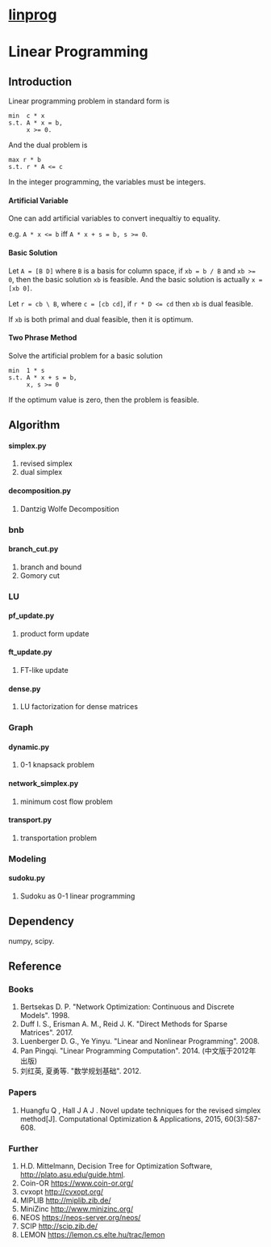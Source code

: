 # [linprog](https://github.com/Lyxn/linprog)

# Linear Programming 

## Introduction
Linear programming problem in standard form is
```
min  c * x
s.t. A * x = b,
     x >= 0.
```
And the dual problem is 
```
max r * b
s.t. r * A <= c
```
In the integer programming, the variables must be integers.

#### Artificial Variable
One can add artificial variables to convert inequaltiy to equality.

e.g. `A * x <= b` iff `A * x + s = b, s >= 0`.

#### Basic Solution
Let `A = [B D]` where `B` is a basis for column space, if `xb = b / B` and `xb >= 0`, then the basic solution `xb` is feasible. 
And the basic solution is actually `x = [xb 0]`.

Let `r = cb \ B`, where `c = [cb cd]`, if `r * D <= cd` then `xb` is dual feasible.

If `xb` is both primal and dual feasible, then it is optimum.

#### Two Phrase Method
Solve the artificial problem for a basic solution
```
min  1 * s
s.t. A * x + s = b,
     x, s >= 0
```
If the optimum value is zero, then the problem is feasible.


## Algorithm 

#### simplex.py 
1. revised simplex 
1. dual simplex 

#### decomposition.py
1. Dantzig Wolfe Decomposition

### bnb
#### branch_cut.py
1. branch and bound
1. Gomory cut

### LU
#### pf_update.py
1. product form update

#### ft_update.py
1. FT-like update

#### dense.py
1. LU factorization for dense matrices

### Graph

#### dynamic.py
1. 0-1 knapsack problem

#### network_simplex.py
1. minimum cost flow problem 

#### transport.py
1. transportation problem

### Modeling

#### sudoku.py
1. Sudoku as 0-1 linear programming


## Dependency
numpy, scipy.


## Reference

### Books
1. Bertsekas D. P. "Network Optimization: Continuous and Discrete Models". 1998.
2. Duff I. S., Erisman A. M., Reid J. K. "Direct Methods for Sparse Matrices". 2017.
3. Luenberger D. G., Ye Yinyu. "Linear and Nonlinear Programming". 2008.
4. Pan Pingqi. "Linear Programming Computation". 2014. (中文版于2012年出版)
5. 刘红英, 夏勇等. "数学规划基础". 2012.

### Papers
1. Huangfu Q , Hall J A J . Novel update techniques for the revised simplex method[J]. Computational Optimization & Applications, 2015, 60(3):587-608.

### Further
1. H.D. Mittelmann, Decision Tree for Optimization Software, http://plato.asu.edu/guide.html.
1. Coin-OR https://www.coin-or.org/
1. cvxopt http://cvxopt.org/
1. MIPLIB http://miplib.zib.de/
1. MiniZinc http://www.minizinc.org/
1. NEOS https://neos-server.org/neos/
1. SCIP http://scip.zib.de/
1. LEMON https://lemon.cs.elte.hu/trac/lemon

